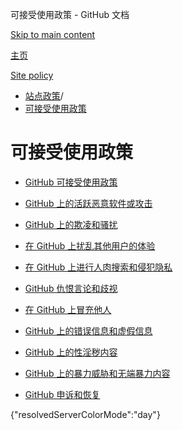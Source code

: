 可接受使用政策 - GitHub 文档

[Skip to main content](#main-content)

[主页](/zh)

[Site policy](/zh/site-policy)

* [站点政策](/zh/site-policy)/
* [可接受使用政策](/zh/site-policy/acceptable-use-policies)

可接受使用政策
==========

* [GitHub 可接受使用政策](/zh/site-policy/acceptable-use-policies/github-acceptable-use-policies)

* [GitHub 上的活跃恶意软件或攻击](/zh/site-policy/acceptable-use-policies/github-active-malware-or-exploits)

* [GitHub 上的欺凌和骚扰](/zh/site-policy/acceptable-use-policies/github-bullying-and-harassment)

* [在 GitHub 上扰乱其他用户的体验](/zh/site-policy/acceptable-use-policies/github-disrupting-the-experience-of-other-users)

* [在 GitHub 上进行人肉搜索和侵犯隐私](/zh/site-policy/acceptable-use-policies/github-doxxing-and-invasion-of-privacy)

* [GitHub 仇恨言论和歧视](/zh/site-policy/acceptable-use-policies/github-hate-speech-and-discrimination)

* [在 GitHub 上冒充他人](/zh/site-policy/acceptable-use-policies/github-impersonation)

* [GitHub 上的错误信息和虚假信息](/zh/site-policy/acceptable-use-policies/github-misinformation-and-disinformation)

* [GitHub 上的性淫秽内容](/zh/site-policy/acceptable-use-policies/github-sexually-obscene-content)

* [GitHub 上的暴力威胁和无端暴力内容](/zh/site-policy/acceptable-use-policies/github-threats-of-violence-and-gratuitously-violent-content)

* [GitHub 申诉和恢复](/zh/site-policy/acceptable-use-policies/github-appeal-and-reinstatement)

{"resolvedServerColorMode":"day"}
